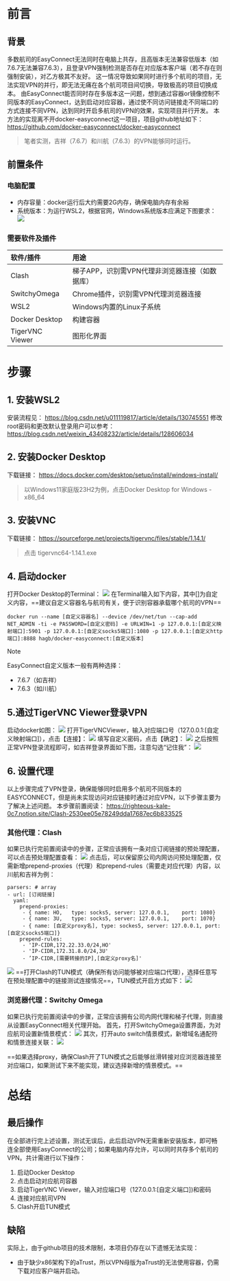 # 前言
## 背景
多数航司的EasyConnect无法同时在电脑上共存，且高版本无法兼容低版本（如7.6.7无法兼容7.6.3），且登录VPN强制检测是否存在对应版本客户端（若不存在则强制安装），对乙方极其不友好。
这一情况导致如果同时进行多个航司的项目，无法实现VPN的并行，即无法无痛在各个航司项目间切换，导致极高的项目切换成本。
由EasyConnect能否同时存在多版本这一问题，想到通过容器or镜像控制不同版本的EasyConnect，达到启动对应容器，通过使不同访问链接走不同端口的方式连接不同VPN，达到同时开启多航司的VPN的效果，实现项目并行开发。
本方法的实现离不开docker-easyconnect这一项目，项目github地址如下：
https://github.com/docker-easyconnect/docker-easyconnect

>笔者实测，吉祥（7.6.7）和川航（7.6.3）的VPN能够同时运行。
## 前置条件
### 电脑配置
- 内存容量：docker运行后大约需要2G内存，确保电脑内存有余裕
- 系统版本：为运行WSL2，根据官网，Windows系统版本应满足下图要求：
![](./_assets/EASYCONNECT-20241216212155.png)
### 需要软件及插件
| 软件/插件           | 用途                         |
| :-------------- | :------------------------- |
| Clash           | 梯子APP，识别需VPN代理非浏览器连接（如数据库） |
| SwitchyOmega    | Chrome插件，识别需VPN代理浏览器连接     |
| WSL2            | Windows内置的Linux子系统         |
| Docker Desktop  | 构建容器                       |
| TigerVNC Viewer | 图形化界面                      |
# 步骤
## 1. 安装WSL2
安装流程见：
https://blog.csdn.net/u011119817/article/details/130745551
修改root密码和更改默认登录用户可以参考：
https://blog.csdn.net/weixin_43408232/article/details/128606034
## 2. 安装Docker Desktop
下载链接：
https://docs.docker.com/desktop/setup/install/windows-install/
> 以Windows11家庭版23H2为例，点击Docker Desktop for Windows - x86_64
## 3. 安装VNC
下载链接：
https://sourceforge.net/projects/tigervnc/files/stable/1.14.1/
> 点击 tigervnc64-1.14.1.exe
## 4. 启动docker
打开Docker Desktop的Terminal：
![](./_assets/EASYCONNECT-20241216212923.png)
在Terminal输入如下内容，其中[]为自定义内容，==建议自定义容器名与航司有关，便于识别容器承载哪个航司的VPN==
```docker
docker run --name [自定义容器名] --device /dev/net/tun --cap-add NET_ADMIN -ti -e PASSWORD=[自定义密码] -e URLWIN=1 -p 127.0.0.1:[自定义映射端口]:5901 -p 127.0.0.1:[自定义socks5端口]:1080 -p 127.0.0.1:[自定义http端口]:8888 hagb/docker-easyconnect:[自定义版本]
```

> [!Note]
> EasyConnect自定义版本一般有两种选择：
> - 7.6.7（如吉祥）
> - 7.6.3（如川航）
## 5.通过TigerVNC Viewer登录VPN
启动docker如图：
![](./_assets/EASYCONNECT-20241216213324.png)
打开TigerVNCViewer，输入对应端口号（127.0.0.1:\[自定义映射端口\]），点击【连接】：
![](./_assets/EASYCONNECT-20241216213529.png)
填写自定义密码，点击【确定】：
![](./_assets/EASYCONNECT-20241216213600.png)
之后按照正常VPN登录流程即可，如吉祥登录界面如下图，注意勾选“记住我”：
![](./_assets/EASYCONNECT-20241216213832.png)
## 6. 设置代理
以上步骤完成了VPN登录，确保能够同时启用多个航司不同版本的EASYCONNECT，但是尚未实现访问对应链接时通过对应VPN，以下步骤主要为了解决上述问题。
本步骤前置阅读：
https://righteous-kale-0c7.notion.site/Clash-2530ee05e78249dda17687ec6b833525
### 其他代理：Clash
如果已执行完前置阅读中的步骤，正常应该拥有一条对应订阅链接的预处理配置，可以点击预处理配置查看：
![](./_assets/EASYCONNECT-20241216220415.png)
点击后，可以保留原公司内网访问预处理配置，仅需新增prepend-proxies（代理）和prepend-rules（需要走对应代理）内容，以川航和吉祥为例：
```
parsers: # array
- url: [订阅链接]
  yaml:
    prepend-proxies:
     - { name: HO,   type: socks5, server: 127.0.0.1,    port: 1080}
     - { name: 3U,   type: socks5, server: 127.0.0.1,    port: 1070}
     - { name: [自定义proxy名], type: sockes5, server: 127.0.0.1, port:[自定义socks5端口]}
    prepend-rules:
     - 'IP-CIDR,172.22.33.0/24,HO'
     - 'IP-CIDR,172.31.8.0/24,3U'
     - ’IP-CIDR,[需要转接的IP],[自定义proxy名]'
```
![](./_assets/EASYCONNECT-20241216221623.png)
==打开Clash的TUN模式（确保所有访问能够被对应端口代理），选择任意写在预处理配置中的链接测试连接情况==，TUN模式开启方式如下：
![](./_assets/EASYCONNECT-20241216221009.png)
### 浏览器代理：Switchy Omega
如果已执行完前置阅读中的步骤，正常应该拥有公司内网代理和梯子代理，则直接从设置EasyConnect相关代理开始。
首先，打开SwitchyOmega设置界面，为对应航司设置新情景模式：
![](./_assets/EASYCONNECT-20241216215149.png)
其次，打开auto switch情景模式，新增域名通配符和情景连接关联：
![](./_assets/EASYCONNECT-20241216220053.png)

==如果选择proxy，确保Clash开了TUN模式之后能够丝滑转接对应浏览器连接至对应端口，如果测试下来不能实现，建议选择新增的情景模式。==
# 总结
## 最后操作
在全部进行完上述设置，测试无误后，此后启动VPN无需重新安装版本，即可畅连全部使用EasyConnect的公司；如果电脑内存允许，可以同时共存多个航司的VPN。共计需进行以下操作：
1. 启动Docker Desktop
2. 点击启动对应航司容器
3. 启动TigerVNC Viewer，输入对应端口号（127.0.0.1:\[自定义端口\])和密码
4. 连接对应航司VPN
5. Clash开启TUN模式
## 缺陷
实际上，由于github项目的技术限制，本项目仍存在以下遗憾无法实现：
- 由于缺少x86架构下的aTrust，所以VPN母版为aTrust的无法使用容器，仍需下载对应客户端并启动。
